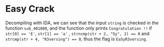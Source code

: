 # Easy Crack
Decompiling with IDA, we can see that the input `string` is checked in the
function `sub_401080`, and the function only prints `Congratulation !!` if
`str[0] == 'E'`, `str[1] == 'a'` , `strncmp(str + 2, "5y", 2) == 0` and
`strcmp(str + 4, "R3versing") == 0`, thus the flag is `Ea5yR3versing`.
